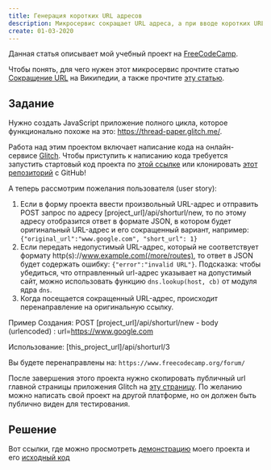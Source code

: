 ```yaml
---
title: Генерация коротких URL адресов
description: Микросервис сокращает URL адреса, а при вводе коротких URL преобразует обратно в исходные. Написано на JavaScript
create: 01-03-2020
---
```


Данная статья описывает мой учебный проект на [FreeCodeCamp](https://www.freecodecamp.org/learn/apis-and-microservices/apis-and-microservices-projects/url-shortener-microservice).

Чтобы понять, для чего нужен этот микросервис прочтите статью [Сокращение URL](https://ru.wikipedia.org/wiki/%D0%A1%D0%BE%D0%BA%D1%80%D0%B0%D1%89%D0%B5%D0%BD%D0%B8%D0%B5_URL) на Википедии, а также прочтите [эту статью](https://www.internet-technologies.ru/articles/rukovodstvo-po-sokrascheniyu-url-adresov-i-otslezhivaniyu-socsetey.html).

## Задание

Нужно создать JavaScript приложение полного цикла, которое функционально похоже на это: https://thread-paper.glitch.me/.

Работа над этим проектом включает написание кода на онлайн-сервисе [Glitch](https://glitch.com/). Чтобы приступить к написанию кода требуется запустить стартовый код проекта по [этой ссылке](https://glitch.com/edit/#!/remix/clone-from-repo?REPO_URL=https://github.com/freeCodeCamp/boilerplate-project-urlshortener/) или клонировать [этот репозиторий](https://github.com/freeCodeCamp/boilerplate-project-urlshortener/) с GitHub!

А теперь рассмотрим пожелания пользователя (user story):

1. Если в форму проекта ввести произвольный URL-адрес и отправить POST запрос по адресу [project_url]/api/shorturl/new, то по этому адресу отобразится ответ в формате JSON, в котором будет оригинальный URL-адрес и его сокращенный вариант, например: `{"original_url":"www.google.com", "short_url": 1}`
2. Если передать недопустимый URL-адрес, который не соответствует формату http(s)://www.example.com(/more/routes), то ответ в JSON будет содержать ошибку: `{"error":"invalid URL"}`. Подсказка: чтобы убедиться, что отправленный url-адрес указывает на допустимый сайт, можно использовать функцию `dns.lookup(host, cb)` от модуля ядра `dns`.
3. Когда посещается сокращенный URL-адрес, происходит перенаправление на оригинальную ссылку.

Пример Создания:
POST [project_url]/api/shorturl/new - body (urlencoded) : url=https://www.google.com

Использование:
[this_project_url]/api/shorturl/3

Вы будете перенаправлены на:
`https://www.freecodecamp.org/forum/`

После завершения этого проекта нужно скопировать публичный url главной страницы приложения Glitch на [эту страницу](https://www.freecodecamp.org/learn/apis-and-microservices/apis-and-microservices-projects/url-shortener-microservice). По желанию можно написать свой проект на другой платформе, но он должен быть публично виден для тестирования.

## Решение

Вот ссылки, где можно просмотреть [демонстрацию](https://url-shortener-injashkin.glitch.me) моего проекта и его [исходный код](https://github.com/injashkin/url-shortener.git)
